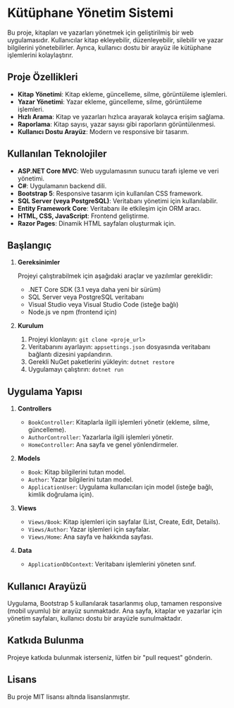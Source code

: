 # Kütüphane Yönetim Sistemi

Bu proje, kitapları ve yazarları yönetmek için geliştirilmiş bir web uygulamasıdır. Kullanıcılar kitap ekleyebilir, düzenleyebilir, silebilir ve yazar bilgilerini yönetebilirler. Ayrıca, kullanıcı dostu bir arayüz ile kütüphane işlemlerini kolaylaştırır.

## Proje Özellikleri

*   **Kitap Yönetimi**: Kitap ekleme, güncelleme, silme, görüntüleme işlemleri.
*   **Yazar Yönetimi**: Yazar ekleme, güncelleme, silme, görüntüleme işlemleri.
*   **Hızlı Arama**: Kitap ve yazarları hızlıca arayarak kolayca erişim sağlama.
*   **Raporlama**: Kitap sayısı, yazar sayısı gibi raporların görüntülenmesi.
*   **Kullanıcı Dostu Arayüz**: Modern ve responsive bir tasarım.

## Kullanılan Teknolojiler

*   **ASP.NET Core MVC**: Web uygulamasının sunucu tarafı işleme ve veri yönetimi.
*   **C#**: Uygulamanın backend dili.
*   **Bootstrap 5**: Responsive tasarım için kullanılan CSS framework.
*   **SQL Server (veya PostgreSQL)**: Veritabanı yönetimi için kullanılabilir.
*   **Entity Framework Core**: Veritabanı ile etkileşim için ORM aracı.
*   **HTML, CSS, JavaScript**: Frontend geliştirme.
*   **Razor Pages**: Dinamik HTML sayfaları oluşturmak için.

## Başlangıç

1.  **Gereksinimler**

    Projeyi çalıştırabilmek için aşağıdaki araçlar ve yazılımlar gereklidir:

    *   .NET Core SDK (3.1 veya daha yeni bir sürüm)
    *   SQL Server veya PostgreSQL veritabanı
    *   Visual Studio veya Visual Studio Code (isteğe bağlı)
    *   Node.js ve npm (frontend için)

2.  **Kurulum**

    1.  Projeyi klonlayın: `git clone <proje_url>`
    2.  Veritabanını ayarlayın: `appsettings.json` dosyasında veritabanı bağlantı dizesini yapılandırın.
    3.  Gerekli NuGet paketlerini yükleyin: `dotnet restore`
    4.  Uygulamayı çalıştırın: `dotnet run`

## Uygulama Yapısı

1.  **Controllers**

    *   `BookController`: Kitaplarla ilgili işlemleri yönetir (ekleme, silme, güncelleme).
    *   `AuthorController`: Yazarlarla ilgili işlemleri yönetir.
    *   `HomeController`: Ana sayfa ve genel yönlendirmeler.

2.  **Models**

    *   `Book`: Kitap bilgilerini tutan model.
    *   `Author`: Yazar bilgilerini tutan model.
    *   `ApplicationUser`: Uygulama kullanıcıları için model (isteğe bağlı, kimlik doğrulama için).

3.  **Views**

    *   `Views/Book`: Kitap işlemleri için sayfalar (List, Create, Edit, Details).
    *   `Views/Author`: Yazar işlemleri için sayfalar.
    *   `Views/Home`: Ana sayfa ve hakkında sayfası.

4.  **Data**

    *   `ApplicationDbContext`: Veritabanı işlemlerini yöneten sınıf.

## Kullanıcı Arayüzü

Uygulama, Bootstrap 5 kullanılarak tasarlanmış olup, tamamen responsive (mobil uyumlu) bir arayüz sunmaktadır. Ana sayfa, kitaplar ve yazarlar için yönetim sayfaları, kullanıcı dostu bir arayüzle sunulmaktadır.

## Katkıda Bulunma

Projeye katkıda bulunmak isterseniz, lütfen bir "pull request" gönderin.

## Lisans

Bu proje MIT lisansı altında lisanslanmıştır.

